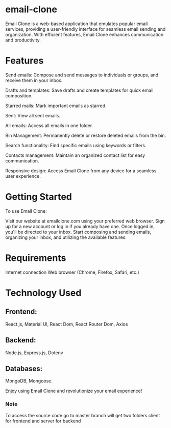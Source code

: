 # email-clone

Email Clone is a web-based application that emulates popular email services, providing a user-friendly interface for seamless email sending and organization. With efficient features, Email Clone enhances communication and productivity.

# Features

Send emails: Compose and send messages to individuals or groups, and receive them in your inbox.

Drafts and templates: Save drafts and create templates for quick email composition.

Starred mails: Mark important emails as starred.

Sent: View all sent emails.

All emails: Access all emails in one folder.

Bin Management: Permanently delete or restore deleted emails from the bin.

Search functionality: Find specific emails using keywords or filters.

Contacts management: Maintain an organized contact list for easy communication.

Responsive design: Access Email Clone from any device for a seamless user experience.


# Getting Started
To use Email Clone:

Visit our website at emailclone.com using your preferred web browser.
Sign up for a new account or log in if you already have one.
Once logged in, you'll be directed to your inbox.
Start composing and sending emails, organizing your inbox, and utilizing the available features.


# Requirements
Internet connection
Web browser (Chrome, Firefox, Safari, etc.)


# Technology Used

## Frontend:

React.js,
Material UI,
React Dom,
React Router Dom,
Axios


## Backend:

Node.js,
Express.js,
Dotenv

## Databases:

MongoDB,
Mongoose.


Enjoy using Email Clone and revolutionize your email experience!


### Note
To access the source code go to master branch 
will get two folders client for frontend and server for backend
